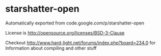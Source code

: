 # starshatter-open
Automatically exported from code.google.com/p/starshatter-open

License is http://opensource.org/licenses/BSD-3-Clause

Checkout http://www.hard-light.net/forums/index.php?board=234.0 for Information about compiling and other stuff
